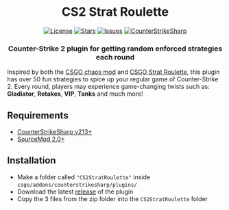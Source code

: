 <div align="center">
<h1>CS2 Strat Roulette</h1>

[![License](https://img.shields.io/github/license/biggestmannest/CS2StratRoulette?style=for-the-badge&logo=codesandbox&logoColor=eeeeee&color=aaff44&labelColor=222222)](https://github.com/biggestmannest/CS2StratRoulette/blob/main/LICENSE)
[![Stars](https://img.shields.io/github/stars/biggestmannest/CS2StratRoulette?style=for-the-badge&logo=starship&logoColor=eeeeee&color=ffcc11&labelColor=222222)](https://github.com/biggestmannest/CS2StratRoulette/stargazers)
[![Issues](https://img.shields.io/github/issues-raw/biggestmannest/CS2StratRoulette?style=for-the-badge&logo=gitbook&logoColor=eeeeee&color=9c0000&labelColor=222222)](https://github.com/biggestmannest/CS2StratRoulette/issues)
[![CounterStrikeSharp](https://img.shields.io/github/v/release/roflmuffin/CounterStrikeSharp?label=CounterStrikeSharp&style=for-the-badge&logo=csharp&logoColor=eeeeee&color=004cc7&labelColor=222222)](https://github.com/roflmuffin/CounterStrikeSharp)

<h3>Counter-Strike 2 plugin for getting random enforced strategies each round</h3>

</div>

Inspired by both the [CSGO chaos mod](https://github.com/b0ink/csgo-chaos-mod) and [CSGO Strat Roulette](https://strat-roulette.github.io/), this plugin has over 50 fun strategies to spice up your regular game of Counter-Strike 2. Every round, players may experience game-changing twists such as: <b>Gladiator</b>, <b>Retakes</b>, <b>VIP</b>, <b>Tanks</b> and much more!

## Requirements
- [CounterStrikeSharp v213+](https://github.com/roflmuffin/CounterStrikeSharp)
- [SourceMod 2.0+](https://www.sourcemm.net/downloads.php?branch=dev)

## Installation
- Make a folder called `"CS2StratRoulette"` inside `csgo/addons/counterstrikesharp/plugins/`
- Download the latest [release](https://github.com/biggestmannest/CS2StratRoulette/releases) of the plugin
- Copy the 3 files from the zip folder into the `CS2StratRoulette` folder
